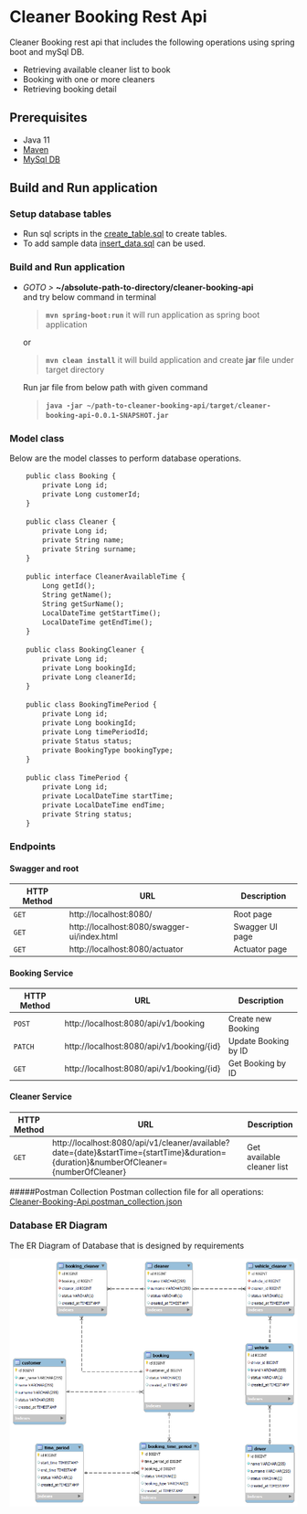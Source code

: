 # Cleaner Booking Rest Api

Cleaner Booking rest api that includes the following operations using spring boot and mySql DB.
- Retrieving available cleaner list to book
- Booking with one or more cleaners 
- Retrieving booking detail


## Prerequisites
- Java 11
- [Maven](https://maven.apache.org/guides/index.html)
- [MySql DB](https://www.mysql.com/downloads/)


##  Build and Run application

### Setup database tables
- Run sql scripts in the [create_table.sql](src/main/resources/sql/create_table.sql) to create tables.
- To add sample data [insert_data.sql](src/main/resources/sql/insert_data.sql) can be used.

###  Build and Run application
-   _GOTO >_ **~/absolute-path-to-directory/cleaner-booking-api**  
and try below command in terminal
    > **```mvn spring-boot:run```** it will run application as spring boot application

    or
    > **```mvn clean install```** it will build application and create **jar** file under target directory

    Run jar file from below path with given command
    > **```java -jar ~/path-to-cleaner-booking-api/target/cleaner-booking-api-0.0.1-SNAPSHOT.jar```**

### Model class
   Below are the model classes to perform database operations.  
 
```
    public class Booking {
        private Long id;
        private Long customerId;
    }
    
    public class Cleaner {
        private Long id;
        private String name;
        private String surname;
    }
    
    public interface CleanerAvailableTime {
        Long getId();
        String getName();   
        String getSurName();   
        LocalDateTime getStartTime();  
        LocalDateTime getEndTime();
    }

    public class BookingCleaner {
        private Long id;
        private Long bookingId;  
        private Long cleanerId;  
    }
    
    public class BookingTimePeriod {
        private Long id;
        private Long bookingId;
        private Long timePeriodId;
        private Status status;
        private BookingType bookingType;
    }
    
    public class TimePeriod {
        private Long id;
        private LocalDateTime startTime;
        private LocalDateTime endTime;
        private String status;
    }
   ```

### Endpoints

#### Swagger and root

|HTTP Method|URL|Description|
|---|---|---|
|`GET`|http://localhost:8080/ | Root page |
|`GET`|http://localhost:8080/swagger-ui/index.html | Swagger UI page |
|`GET`|http://localhost:8080/actuator | Actuator page |

#### Booking Service

|HTTP Method|URL|Description|
|---|---|---|
|`POST`|http://localhost:8080/api/v1/booking | Create new Booking |
|`PATCH`|http://localhost:8080/api/v1/booking/{id} | Update Booking by ID |
|`GET`|http://localhost:8080/api/v1/booking/{id} | Get Booking by ID |

#### Cleaner Service

|HTTP Method|URL|Description|
|---|---|---|
|`GET`|http://localhost:8080/api/v1/cleaner/available?date={date}&startTime={startTime}&duration={duration}&numberOfCleaner={numberOfCleaner} | Get available cleaner list |

#####Postman Collection
Postman collection file for all operations: [Cleaner-Booking-Api.postman_collection.json](src/main/resources/postman/Cleaner-Booking-Api.postman_collection.json)

### Database ER Diagram

The ER Diagram of Database that is designed by requirements 

![](src/main/resources/images/db_table_diagram.png)

